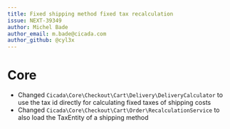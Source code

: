 ```yaml
---
title: Fixed shipping method fixed tax recalculation
issue: NEXT-39349
author: Michel Bade
author_email: m.bade@cicada.com
author_github: @cyl3x
---
```

# Core
* Changed `Cicada\Core\Checkout\Cart\Delivery\DeliveryCalculator` to use the tax id directly for calculating fixed taxes of shipping costs
* Changed `Cicada\Core\Checkout\Cart\Order\RecalculationService` to also load the TaxEntity of a shipping method
